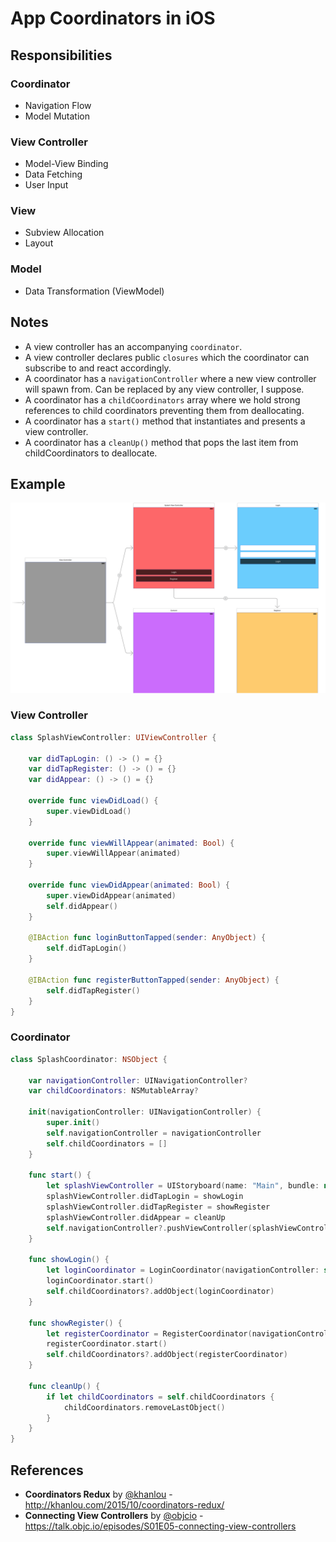# App Coordinators in iOS



## Responsibilities

### Coordinator
* Navigation Flow
* Model Mutation

### View Controller
* Model-View Binding
* Data Fetching
* User Input

### View
* Subview Allocation
* Layout

### Model
* Data Transformation (ViewModel)

## Notes
* A view controller has an accompanying `coordinator`.
* A view controller declares public `closures` which the coordinator can subscribe to and react accordingly.
* A coordinator has a `navigationController` where a new view controller will spawn from. Can be replaced by any view controller, I suppose.
* A coordinator has a `childCoordinators` array where we hold strong references to child coordinators preventing them from deallocating.
* A coordinator has a `start()` method that instantiates and presents a view controller.
* A coordinator has a `cleanUp()` method that pops the last item from childCoordinators to deallocate.


## Example

![](storyboard.png)

### View Controller
```swift
class SplashViewController: UIViewController {

    var didTapLogin: () -> () = {}
    var didTapRegister: () -> () = {}
    var didAppear: () -> () = {}
    
    override func viewDidLoad() {
        super.viewDidLoad()
    }
    
    override func viewWillAppear(animated: Bool) {
        super.viewWillAppear(animated)
    }
    
    override func viewDidAppear(animated: Bool) {
        super.viewDidAppear(animated)
        self.didAppear()
    }
    
    @IBAction func loginButtonTapped(sender: AnyObject) {
        self.didTapLogin()
    }
    
    @IBAction func registerButtonTapped(sender: AnyObject) {
        self.didTapRegister()
    }
}
```

### Coordinator
```swift
class SplashCoordinator: NSObject {

    var navigationController: UINavigationController?
    var childCoordinators: NSMutableArray?
    
    init(navigationController: UINavigationController) {
        super.init()
        self.navigationController = navigationController
        self.childCoordinators = []
    }
    
    func start() {
        let splashViewController = UIStoryboard(name: "Main", bundle: nil).instantiateViewControllerWithIdentifier("SplashViewController") as! SplashViewController
        splashViewController.didTapLogin = showLogin
        splashViewController.didTapRegister = showRegister
        splashViewController.didAppear = cleanUp
        self.navigationController?.pushViewController(splashViewController, animated: false)
    }
    
    func showLogin() {
        let loginCoordinator = LoginCoordinator(navigationController: self.navigationController!)
        loginCoordinator.start()
        self.childCoordinators?.addObject(loginCoordinator)
    }
    
    func showRegister() {
        let registerCoordinator = RegisterCoordinator(navigationController: self.navigationController!)
        registerCoordinator.start()
        self.childCoordinators?.addObject(registerCoordinator)
    }
    
    func cleanUp() {
        if let childCoordinators = self.childCoordinators {
            childCoordinators.removeLastObject()
        }
    }
}
```

## References
* **Coordinators Redux** by [@khanlou](https://twitter.com/khanlou) - http://khanlou.com/2015/10/coordinators-redux/
* **Connecting View Controllers** by [@objcio](https://twitter.com/objcio) - https://talk.objc.io/episodes/S01E05-connecting-view-controllers